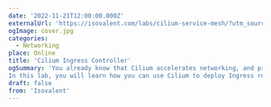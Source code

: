```yaml
---
date: '2022-11-21T12:00:00.000Z'
externalUrl: 'https://isovalent.com/labs/cilium-service-mesh/?utm_source=website-cilium&utm_medium=referral&utm_campaign=cilium-lab'
ogImage: cover.jpg
categories:
  - Networking
place: Online
title: 'Cilium Ingress Controller'
ogSummary: 'You already know that Cilium accelerates networking, and provides security and observability in Kubernetes, using the power of eBPF. Now Cilium is bringing those eBPF strengths to the world of Service Mesh. Cilium Service Mesh features eBPF-powered connectivity, traffic management, security and observability.
In this lab, you will learn how you can use Cilium to deploy Ingress resources to dynamically configure the Envoy proxy provided with the Cilium agent. And all of the above without any Envoy sidecar injection into your pods!'
draft: false
from: 'Isovalent'
---
```

